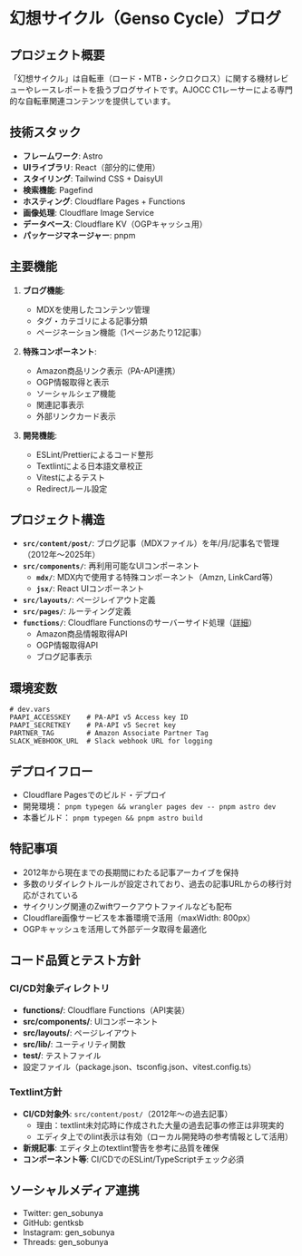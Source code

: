# 幻想サイクル（Genso Cycle）ブログ

## プロジェクト概要

「幻想サイクル」は自転車（ロード・MTB・シクロクロス）に関する機材レビューやレースレポートを扱うブログサイトです。AJOCC C1レーサーによる専門的な自転車関連コンテンツを提供しています。

## 技術スタック

- **フレームワーク**: Astro
- **UIライブラリ**: React（部分的に使用）
- **スタイリング**: Tailwind CSS + DaisyUI
- **検索機能**: Pagefind
- **ホスティング**: Cloudflare Pages + Functions
- **画像処理**: Cloudflare Image Service
- **データベース**: Cloudflare KV（OGPキャッシュ用）
- **パッケージマネージャー**: pnpm

## 主要機能

1. **ブログ機能**:

   - MDXを使用したコンテンツ管理
   - タグ・カテゴリによる記事分類
   - ページネーション機能（1ページあたり12記事）

2. **特殊コンポーネント**:

   - Amazon商品リンク表示（PA-API連携）
   - OGP情報取得と表示
   - ソーシャルシェア機能
   - 関連記事表示
   - 外部リンクカード表示

3. **開発機能**:
   - ESLint/Prettierによるコード整形
   - Textlintによる日本語文章校正
   - Vitestによるテスト
   - Redirectルール設定

## プロジェクト構造

- **`src/content/post/`**: ブログ記事（MDXファイル）を年/月/記事名で管理（2012年〜2025年）
- **`src/components/`**: 再利用可能なUIコンポーネント
  - **`mdx/`**: MDX内で使用する特殊コンポーネント（Amzn, LinkCard等）
  - **`jsx/`**: React UIコンポーネント
- **`src/layouts/`**: ページレイアウト定義
- **`src/pages/`**: ルーティング定義
- **`functions/`**: Cloudflare Functionsのサーバーサイド処理（[詳細](functions/CLAUDE.md)）
  - Amazon商品情報取得API
  - OGP情報取得API
  - ブログ記事表示

## 環境変数

```
# dev.vars
PAAPI_ACCESSKEY    # PA-API v5 Access key ID
PAAPI_SECRETKEY    # PA-API v5 Secret key
PARTNER_TAG        # Amazon Associate Partner Tag
SLACK_WEBHOOK_URL  # Slack webhook URL for logging
```

## デプロイフロー

- Cloudflare Pagesでのビルド・デプロイ
- 開発環境： `pnpm typegen && wrangler pages dev -- pnpm astro dev`
- 本番ビルド： `pnpm typegen && pnpm astro build`

## 特記事項

- 2012年から現在までの長期間にわたる記事アーカイブを保持
- 多数のリダイレクトルールが設定されており、過去の記事URLからの移行対応がされている
- サイクリング関連のZwiftワークアウトファイルなども配布
- Cloudflare画像サービスを本番環境で活用（maxWidth: 800px）
- OGPキャッシュを活用して外部データ取得を最適化

## コード品質とテスト方針

### CI/CD対象ディレクトリ
- **functions/**: Cloudflare Functions（API実装）
- **src/components/**: UIコンポーネント
- **src/layouts/**: ページレイアウト
- **src/lib/**: ユーティリティ関数
- **test/**: テストファイル
- 設定ファイル（package.json、tsconfig.json、vitest.config.ts）

### Textlint方針
- **CI/CD対象外**: `src/content/post/`（2012年〜の過去記事）
  - 理由：textlint未対応時に作成された大量の過去記事の修正は非現実的
  - エディタ上でのlint表示は有効（ローカル開発時の参考情報として活用）
- **新規記事**: エディタ上のtextlint警告を参考に品質を確保
- **コンポーネント等**: CI/CDでのESLint/TypeScriptチェック必須

## ソーシャルメディア連携

- Twitter: gen_sobunya
- GitHub: gentksb
- Instagram: gen_sobunya
- Threads: gen_sobunya
